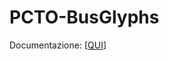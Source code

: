 # PCTO-BusGlyphs
Documentazione: [[QUI](https://drive.google.com/drive/folders/1vFPSAddp5xjxyt_myanJryFbkcnvm8V2?usp=sharing)]
